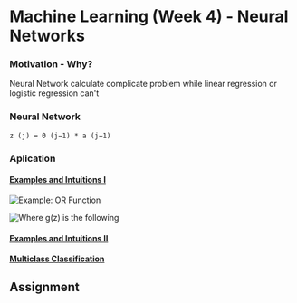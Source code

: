 # Machine Learning (Week 4) - Neural Networks


### Motivation - Why?

Neural Network calculate complicate problem while linear regression or logistic regression can't


### Neural Network

`z (j) = Θ (j−1) * a (j−1)`


### Aplication 

#### [Examples and Intuitions I](https://www.coursera.org/learn/machine-learning/supplement/kivO9/examples-and-intuitions-i)

![Example: OR Function](https://d3c33hcgiwev3.cloudfront.net/imageAssetProxy.v1/f_ueJLGnEea3qApInhZCFg_a5ff8edc62c9a09900eae075e8502e34_Screenshot-2016-11-23-10.03.48.png?expiry=1538956800000&hmac=mvaVQB-dh3znkv0Q1bHh3wpjwAbb47d6t9gsXISS_hI)

![Where g(z) is the following](https://d3c33hcgiwev3.cloudfront.net/imageAssetProxy.v1/wMOiMrGnEeajLxLfjQiSjg_bbbdad80f5c95068bde7c9134babdd77_Screenshot-2016-11-23-10.07.24.png?expiry=1538956800000&hmac=0P0EjLFCvNMF8TiRosZMVEc4AgKM1lY0VRF0WfUKBos)


#### [Examples and Intuitions II](https://www.coursera.org/learn/machine-learning/supplement/5iqtV/examples-and-intuitions-ii)

#### [Multiclass Classification](https://www.coursera.org/learn/machine-learning/supplement/xSUml/multiclass-classification)

## Assignment










